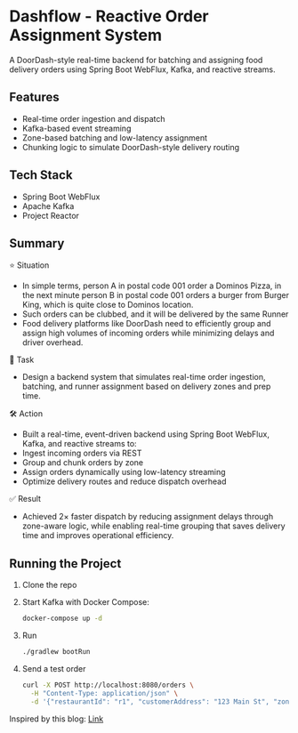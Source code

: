 # Dashflow - Reactive Order Assignment System

A DoorDash-style real-time backend for batching and assigning food delivery orders using Spring Boot WebFlux, Kafka, and reactive streams.

## Features
- Real-time order ingestion and dispatch
- Kafka-based event streaming
- Zone-based batching and low-latency assignment
- Chunking logic to simulate DoorDash-style delivery routing

## Tech Stack
- Spring Boot WebFlux
- Apache Kafka
- Project Reactor

## Summary
⭐ Situation
- In simple terms, person A in postal code 001 order a Dominos Pizza, in the next minute person B in postal code 001 orders a burger from Burger King, which is quite close to Dominos location.
- Such orders can be clubbed, and it will be delivered by the same Runner 
- Food delivery platforms like DoorDash need to efficiently group and assign high volumes of incoming orders while minimizing delays and driver overhead.

🎯 Task
- Design a backend system that simulates real-time order ingestion, batching, and runner assignment based on delivery zones and prep time.

🛠 Action
- Built a real-time, event-driven backend using Spring Boot WebFlux, Kafka, and reactive streams to:
- Ingest incoming orders via REST
- Group and chunk orders by zone
- Assign orders dynamically using low-latency streaming
- Optimize delivery routes and reduce dispatch overhead

✅ Result
- Achieved 2× faster dispatch by reducing assignment delays through zone-aware logic, while enabling real-time grouping that saves delivery time and improves operational efficiency.

## Running the Project

1. Clone the repo
2. Start Kafka with Docker Compose:
   ```bash
   docker-compose up -d
   ```

3. Run
    ```bash
   ./gradlew bootRun
   ```

4. Send a test order

   ```bash
   curl -X POST http://localhost:8080/orders \
     -H "Content-Type: application/json" \
     -d '{"restaurantId": "r1", "customerAddress": "123 Main St", "zone": "85719", "estimatedPrepTime": 10}'

Inspired by this blog: [Link](https://dasher.doordash.com/en-us/blog/batched-offers-explained)
